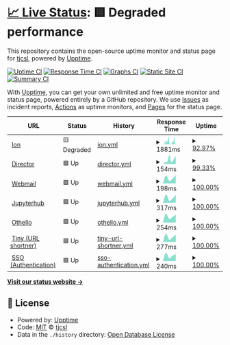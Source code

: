 # [📈 Live Status](https://status.tjhsst.edu): <!--live status--> **🟨 Degraded performance**

This repository contains the open-source uptime monitor and status page for [tjcsl](https://tjhsst.edu), powered by [Upptime](https://github.com/upptime/upptime).

[![Uptime CI](https://github.com/koj-co/upptime/workflows/Uptime%20CI/badge.svg)](https://github.com/koj-co/upptime/actions?query=workflow%3A%22Uptime+CI%22)
[![Response Time CI](https://github.com/koj-co/upptime/workflows/Response%20Time%20CI/badge.svg)](https://github.com/koj-co/upptime/actions?query=workflow%3A%22Response+Time+CI%22)
[![Graphs CI](https://github.com/koj-co/upptime/workflows/Graphs%20CI/badge.svg)](https://github.com/koj-co/upptime/actions?query=workflow%3A%22Graphs+CI%22)
[![Static Site CI](https://github.com/koj-co/upptime/workflows/Static%20Site%20CI/badge.svg)](https://github.com/koj-co/upptime/actions?query=workflow%3A%22Static+Site+CI%22)
[![Summary CI](https://github.com/koj-co/upptime/workflows/Summary%20CI/badge.svg)](https://github.com/koj-co/upptime/actions?query=workflow%3A%22Summary+CI%22)

With [Upptime](https://upptime.js.org), you can get your own unlimited and free uptime monitor and status page, powered entirely by a GitHub repository. We use [Issues](https://github.com/tjcsl/status/issues) as incident reports, [Actions](https://github.com/tjcsl/status/actions) as uptime monitors, and [Pages](https://status.tjhsst.edu) for the status page.

<!--start: status pages-->
<!-- This summary is generated by Upptime (https://github.com/upptime/upptime) -->
<!-- Do not edit this manually, your changes will be overwritten -->
<!-- prettier-ignore -->
| URL | Status | History | Response Time | Uptime |
| --- | ------ | ------- | ------------- | ------ |
| <img alt="" src="https://favicons.githubusercontent.com/ion.tjhsst.edu" height="13"> [Ion](https://ion.tjhsst.edu) | 🟨 Degraded | [ion.yml](https://github.com/tjcsl/status/commits/master/history/ion.yml) | <details><summary><img alt="Response time graph" src="./graphs/ion/response-time-week.png" height="20"> 1881ms</summary><br><a href="https://status.tjhsst.edu/history/ion"><img alt="Response time 1881" src="https://img.shields.io/endpoint?url=https%3A%2F%2Fraw.githubusercontent.com%2Ftjcsl%2Fstatus%2Fmaster%2Fapi%2Fion%2Fresponse-time.json"></a><br><a href="https://status.tjhsst.edu/history/ion"><img alt="24-hour response time 2142" src="https://img.shields.io/endpoint?url=https%3A%2F%2Fraw.githubusercontent.com%2Ftjcsl%2Fstatus%2Fmaster%2Fapi%2Fion%2Fresponse-time-day.json"></a><br><a href="https://status.tjhsst.edu/history/ion"><img alt="7-day response time 1881" src="https://img.shields.io/endpoint?url=https%3A%2F%2Fraw.githubusercontent.com%2Ftjcsl%2Fstatus%2Fmaster%2Fapi%2Fion%2Fresponse-time-week.json"></a><br><a href="https://status.tjhsst.edu/history/ion"><img alt="30-day response time 1881" src="https://img.shields.io/endpoint?url=https%3A%2F%2Fraw.githubusercontent.com%2Ftjcsl%2Fstatus%2Fmaster%2Fapi%2Fion%2Fresponse-time-month.json"></a><br><a href="https://status.tjhsst.edu/history/ion"><img alt="1-year response time 1881" src="https://img.shields.io/endpoint?url=https%3A%2F%2Fraw.githubusercontent.com%2Ftjcsl%2Fstatus%2Fmaster%2Fapi%2Fion%2Fresponse-time-year.json"></a></details> | <details><summary><a href="https://status.tjhsst.edu/history/ion">92.97%</a></summary><a href="https://status.tjhsst.edu/history/ion"><img alt="All-time uptime 92.97%" src="https://img.shields.io/endpoint?url=https%3A%2F%2Fraw.githubusercontent.com%2Ftjcsl%2Fstatus%2Fmaster%2Fapi%2Fion%2Fuptime.json"></a><br><a href="https://status.tjhsst.edu/history/ion"><img alt="24-hour uptime 92.59%" src="https://img.shields.io/endpoint?url=https%3A%2F%2Fraw.githubusercontent.com%2Ftjcsl%2Fstatus%2Fmaster%2Fapi%2Fion%2Fuptime-day.json"></a><br><a href="https://status.tjhsst.edu/history/ion"><img alt="7-day uptime 92.97%" src="https://img.shields.io/endpoint?url=https%3A%2F%2Fraw.githubusercontent.com%2Ftjcsl%2Fstatus%2Fmaster%2Fapi%2Fion%2Fuptime-week.json"></a><br><a href="https://status.tjhsst.edu/history/ion"><img alt="30-day uptime 92.97%" src="https://img.shields.io/endpoint?url=https%3A%2F%2Fraw.githubusercontent.com%2Ftjcsl%2Fstatus%2Fmaster%2Fapi%2Fion%2Fuptime-month.json"></a><br><a href="https://status.tjhsst.edu/history/ion"><img alt="1-year uptime 92.97%" src="https://img.shields.io/endpoint?url=https%3A%2F%2Fraw.githubusercontent.com%2Ftjcsl%2Fstatus%2Fmaster%2Fapi%2Fion%2Fuptime-year.json"></a></details>
| <img alt="" src="https://favicons.githubusercontent.com/director.tjhsst.edu" height="13"> [Director](https://director.tjhsst.edu) | 🟩 Up | [director.yml](https://github.com/tjcsl/status/commits/master/history/director.yml) | <details><summary><img alt="Response time graph" src="./graphs/director/response-time-week.png" height="20"> 154ms</summary><br><a href="https://status.tjhsst.edu/history/director"><img alt="Response time 154" src="https://img.shields.io/endpoint?url=https%3A%2F%2Fraw.githubusercontent.com%2Ftjcsl%2Fstatus%2Fmaster%2Fapi%2Fdirector%2Fresponse-time.json"></a><br><a href="https://status.tjhsst.edu/history/director"><img alt="24-hour response time 221" src="https://img.shields.io/endpoint?url=https%3A%2F%2Fraw.githubusercontent.com%2Ftjcsl%2Fstatus%2Fmaster%2Fapi%2Fdirector%2Fresponse-time-day.json"></a><br><a href="https://status.tjhsst.edu/history/director"><img alt="7-day response time 154" src="https://img.shields.io/endpoint?url=https%3A%2F%2Fraw.githubusercontent.com%2Ftjcsl%2Fstatus%2Fmaster%2Fapi%2Fdirector%2Fresponse-time-week.json"></a><br><a href="https://status.tjhsst.edu/history/director"><img alt="30-day response time 154" src="https://img.shields.io/endpoint?url=https%3A%2F%2Fraw.githubusercontent.com%2Ftjcsl%2Fstatus%2Fmaster%2Fapi%2Fdirector%2Fresponse-time-month.json"></a><br><a href="https://status.tjhsst.edu/history/director"><img alt="1-year response time 154" src="https://img.shields.io/endpoint?url=https%3A%2F%2Fraw.githubusercontent.com%2Ftjcsl%2Fstatus%2Fmaster%2Fapi%2Fdirector%2Fresponse-time-year.json"></a></details> | <details><summary><a href="https://status.tjhsst.edu/history/director">99.33%</a></summary><a href="https://status.tjhsst.edu/history/director"><img alt="All-time uptime 99.33%" src="https://img.shields.io/endpoint?url=https%3A%2F%2Fraw.githubusercontent.com%2Ftjcsl%2Fstatus%2Fmaster%2Fapi%2Fdirector%2Fuptime.json"></a><br><a href="https://status.tjhsst.edu/history/director"><img alt="24-hour uptime 100.00%" src="https://img.shields.io/endpoint?url=https%3A%2F%2Fraw.githubusercontent.com%2Ftjcsl%2Fstatus%2Fmaster%2Fapi%2Fdirector%2Fuptime-day.json"></a><br><a href="https://status.tjhsst.edu/history/director"><img alt="7-day uptime 99.33%" src="https://img.shields.io/endpoint?url=https%3A%2F%2Fraw.githubusercontent.com%2Ftjcsl%2Fstatus%2Fmaster%2Fapi%2Fdirector%2Fuptime-week.json"></a><br><a href="https://status.tjhsst.edu/history/director"><img alt="30-day uptime 99.33%" src="https://img.shields.io/endpoint?url=https%3A%2F%2Fraw.githubusercontent.com%2Ftjcsl%2Fstatus%2Fmaster%2Fapi%2Fdirector%2Fuptime-month.json"></a><br><a href="https://status.tjhsst.edu/history/director"><img alt="1-year uptime 99.33%" src="https://img.shields.io/endpoint?url=https%3A%2F%2Fraw.githubusercontent.com%2Ftjcsl%2Fstatus%2Fmaster%2Fapi%2Fdirector%2Fuptime-year.json"></a></details>
| <img alt="" src="https://favicons.githubusercontent.com/webmail.tjhsst.edu" height="13"> [Webmail](https://webmail.tjhsst.edu) | 🟩 Up | [webmail.yml](https://github.com/tjcsl/status/commits/master/history/webmail.yml) | <details><summary><img alt="Response time graph" src="./graphs/webmail/response-time-week.png" height="20"> 198ms</summary><br><a href="https://status.tjhsst.edu/history/webmail"><img alt="Response time 198" src="https://img.shields.io/endpoint?url=https%3A%2F%2Fraw.githubusercontent.com%2Ftjcsl%2Fstatus%2Fmaster%2Fapi%2Fwebmail%2Fresponse-time.json"></a><br><a href="https://status.tjhsst.edu/history/webmail"><img alt="24-hour response time 221" src="https://img.shields.io/endpoint?url=https%3A%2F%2Fraw.githubusercontent.com%2Ftjcsl%2Fstatus%2Fmaster%2Fapi%2Fwebmail%2Fresponse-time-day.json"></a><br><a href="https://status.tjhsst.edu/history/webmail"><img alt="7-day response time 198" src="https://img.shields.io/endpoint?url=https%3A%2F%2Fraw.githubusercontent.com%2Ftjcsl%2Fstatus%2Fmaster%2Fapi%2Fwebmail%2Fresponse-time-week.json"></a><br><a href="https://status.tjhsst.edu/history/webmail"><img alt="30-day response time 198" src="https://img.shields.io/endpoint?url=https%3A%2F%2Fraw.githubusercontent.com%2Ftjcsl%2Fstatus%2Fmaster%2Fapi%2Fwebmail%2Fresponse-time-month.json"></a><br><a href="https://status.tjhsst.edu/history/webmail"><img alt="1-year response time 198" src="https://img.shields.io/endpoint?url=https%3A%2F%2Fraw.githubusercontent.com%2Ftjcsl%2Fstatus%2Fmaster%2Fapi%2Fwebmail%2Fresponse-time-year.json"></a></details> | <details><summary><a href="https://status.tjhsst.edu/history/webmail">100.00%</a></summary><a href="https://status.tjhsst.edu/history/webmail"><img alt="All-time uptime 100.00%" src="https://img.shields.io/endpoint?url=https%3A%2F%2Fraw.githubusercontent.com%2Ftjcsl%2Fstatus%2Fmaster%2Fapi%2Fwebmail%2Fuptime.json"></a><br><a href="https://status.tjhsst.edu/history/webmail"><img alt="24-hour uptime 100.00%" src="https://img.shields.io/endpoint?url=https%3A%2F%2Fraw.githubusercontent.com%2Ftjcsl%2Fstatus%2Fmaster%2Fapi%2Fwebmail%2Fuptime-day.json"></a><br><a href="https://status.tjhsst.edu/history/webmail"><img alt="7-day uptime 100.00%" src="https://img.shields.io/endpoint?url=https%3A%2F%2Fraw.githubusercontent.com%2Ftjcsl%2Fstatus%2Fmaster%2Fapi%2Fwebmail%2Fuptime-week.json"></a><br><a href="https://status.tjhsst.edu/history/webmail"><img alt="30-day uptime 100.00%" src="https://img.shields.io/endpoint?url=https%3A%2F%2Fraw.githubusercontent.com%2Ftjcsl%2Fstatus%2Fmaster%2Fapi%2Fwebmail%2Fuptime-month.json"></a><br><a href="https://status.tjhsst.edu/history/webmail"><img alt="1-year uptime 100.00%" src="https://img.shields.io/endpoint?url=https%3A%2F%2Fraw.githubusercontent.com%2Ftjcsl%2Fstatus%2Fmaster%2Fapi%2Fwebmail%2Fuptime-year.json"></a></details>
| <img alt="" src="https://favicons.githubusercontent.com/jupyterhub.tjhsst.edu" height="13"> [Jupyterhub](https://jupyterhub.tjhsst.edu) | 🟩 Up | [jupyterhub.yml](https://github.com/tjcsl/status/commits/master/history/jupyterhub.yml) | <details><summary><img alt="Response time graph" src="./graphs/jupyterhub/response-time-week.png" height="20"> 317ms</summary><br><a href="https://status.tjhsst.edu/history/jupyterhub"><img alt="Response time 317" src="https://img.shields.io/endpoint?url=https%3A%2F%2Fraw.githubusercontent.com%2Ftjcsl%2Fstatus%2Fmaster%2Fapi%2Fjupyterhub%2Fresponse-time.json"></a><br><a href="https://status.tjhsst.edu/history/jupyterhub"><img alt="24-hour response time 345" src="https://img.shields.io/endpoint?url=https%3A%2F%2Fraw.githubusercontent.com%2Ftjcsl%2Fstatus%2Fmaster%2Fapi%2Fjupyterhub%2Fresponse-time-day.json"></a><br><a href="https://status.tjhsst.edu/history/jupyterhub"><img alt="7-day response time 317" src="https://img.shields.io/endpoint?url=https%3A%2F%2Fraw.githubusercontent.com%2Ftjcsl%2Fstatus%2Fmaster%2Fapi%2Fjupyterhub%2Fresponse-time-week.json"></a><br><a href="https://status.tjhsst.edu/history/jupyterhub"><img alt="30-day response time 317" src="https://img.shields.io/endpoint?url=https%3A%2F%2Fraw.githubusercontent.com%2Ftjcsl%2Fstatus%2Fmaster%2Fapi%2Fjupyterhub%2Fresponse-time-month.json"></a><br><a href="https://status.tjhsst.edu/history/jupyterhub"><img alt="1-year response time 317" src="https://img.shields.io/endpoint?url=https%3A%2F%2Fraw.githubusercontent.com%2Ftjcsl%2Fstatus%2Fmaster%2Fapi%2Fjupyterhub%2Fresponse-time-year.json"></a></details> | <details><summary><a href="https://status.tjhsst.edu/history/jupyterhub">100.00%</a></summary><a href="https://status.tjhsst.edu/history/jupyterhub"><img alt="All-time uptime 100.00%" src="https://img.shields.io/endpoint?url=https%3A%2F%2Fraw.githubusercontent.com%2Ftjcsl%2Fstatus%2Fmaster%2Fapi%2Fjupyterhub%2Fuptime.json"></a><br><a href="https://status.tjhsst.edu/history/jupyterhub"><img alt="24-hour uptime 100.00%" src="https://img.shields.io/endpoint?url=https%3A%2F%2Fraw.githubusercontent.com%2Ftjcsl%2Fstatus%2Fmaster%2Fapi%2Fjupyterhub%2Fuptime-day.json"></a><br><a href="https://status.tjhsst.edu/history/jupyterhub"><img alt="7-day uptime 100.00%" src="https://img.shields.io/endpoint?url=https%3A%2F%2Fraw.githubusercontent.com%2Ftjcsl%2Fstatus%2Fmaster%2Fapi%2Fjupyterhub%2Fuptime-week.json"></a><br><a href="https://status.tjhsst.edu/history/jupyterhub"><img alt="30-day uptime 100.00%" src="https://img.shields.io/endpoint?url=https%3A%2F%2Fraw.githubusercontent.com%2Ftjcsl%2Fstatus%2Fmaster%2Fapi%2Fjupyterhub%2Fuptime-month.json"></a><br><a href="https://status.tjhsst.edu/history/jupyterhub"><img alt="1-year uptime 100.00%" src="https://img.shields.io/endpoint?url=https%3A%2F%2Fraw.githubusercontent.com%2Ftjcsl%2Fstatus%2Fmaster%2Fapi%2Fjupyterhub%2Fuptime-year.json"></a></details>
| <img alt="" src="https://favicons.githubusercontent.com/othello.tjhsst.edu" height="13"> [Othello](https://othello.tjhsst.edu) | 🟩 Up | [othello.yml](https://github.com/tjcsl/status/commits/master/history/othello.yml) | <details><summary><img alt="Response time graph" src="./graphs/othello/response-time-week.png" height="20"> 254ms</summary><br><a href="https://status.tjhsst.edu/history/othello"><img alt="Response time 254" src="https://img.shields.io/endpoint?url=https%3A%2F%2Fraw.githubusercontent.com%2Ftjcsl%2Fstatus%2Fmaster%2Fapi%2Fothello%2Fresponse-time.json"></a><br><a href="https://status.tjhsst.edu/history/othello"><img alt="24-hour response time 266" src="https://img.shields.io/endpoint?url=https%3A%2F%2Fraw.githubusercontent.com%2Ftjcsl%2Fstatus%2Fmaster%2Fapi%2Fothello%2Fresponse-time-day.json"></a><br><a href="https://status.tjhsst.edu/history/othello"><img alt="7-day response time 254" src="https://img.shields.io/endpoint?url=https%3A%2F%2Fraw.githubusercontent.com%2Ftjcsl%2Fstatus%2Fmaster%2Fapi%2Fothello%2Fresponse-time-week.json"></a><br><a href="https://status.tjhsst.edu/history/othello"><img alt="30-day response time 254" src="https://img.shields.io/endpoint?url=https%3A%2F%2Fraw.githubusercontent.com%2Ftjcsl%2Fstatus%2Fmaster%2Fapi%2Fothello%2Fresponse-time-month.json"></a><br><a href="https://status.tjhsst.edu/history/othello"><img alt="1-year response time 254" src="https://img.shields.io/endpoint?url=https%3A%2F%2Fraw.githubusercontent.com%2Ftjcsl%2Fstatus%2Fmaster%2Fapi%2Fothello%2Fresponse-time-year.json"></a></details> | <details><summary><a href="https://status.tjhsst.edu/history/othello">100.00%</a></summary><a href="https://status.tjhsst.edu/history/othello"><img alt="All-time uptime 100.00%" src="https://img.shields.io/endpoint?url=https%3A%2F%2Fraw.githubusercontent.com%2Ftjcsl%2Fstatus%2Fmaster%2Fapi%2Fothello%2Fuptime.json"></a><br><a href="https://status.tjhsst.edu/history/othello"><img alt="24-hour uptime 100.00%" src="https://img.shields.io/endpoint?url=https%3A%2F%2Fraw.githubusercontent.com%2Ftjcsl%2Fstatus%2Fmaster%2Fapi%2Fothello%2Fuptime-day.json"></a><br><a href="https://status.tjhsst.edu/history/othello"><img alt="7-day uptime 100.00%" src="https://img.shields.io/endpoint?url=https%3A%2F%2Fraw.githubusercontent.com%2Ftjcsl%2Fstatus%2Fmaster%2Fapi%2Fothello%2Fuptime-week.json"></a><br><a href="https://status.tjhsst.edu/history/othello"><img alt="30-day uptime 100.00%" src="https://img.shields.io/endpoint?url=https%3A%2F%2Fraw.githubusercontent.com%2Ftjcsl%2Fstatus%2Fmaster%2Fapi%2Fothello%2Fuptime-month.json"></a><br><a href="https://status.tjhsst.edu/history/othello"><img alt="1-year uptime 100.00%" src="https://img.shields.io/endpoint?url=https%3A%2F%2Fraw.githubusercontent.com%2Ftjcsl%2Fstatus%2Fmaster%2Fapi%2Fothello%2Fuptime-year.json"></a></details>
| <img alt="" src="https://favicons.githubusercontent.com/tiny.tjhsst.edu" height="13"> [Tiny (URL shortner)](https://tiny.tjhsst.edu) | 🟩 Up | [tiny-url-shortner.yml](https://github.com/tjcsl/status/commits/master/history/tiny-url-shortner.yml) | <details><summary><img alt="Response time graph" src="./graphs/tiny-url-shortner/response-time-week.png" height="20"> 277ms</summary><br><a href="https://status.tjhsst.edu/history/tiny-url-shortner"><img alt="Response time 277" src="https://img.shields.io/endpoint?url=https%3A%2F%2Fraw.githubusercontent.com%2Ftjcsl%2Fstatus%2Fmaster%2Fapi%2Ftiny-url-shortner%2Fresponse-time.json"></a><br><a href="https://status.tjhsst.edu/history/tiny-url-shortner"><img alt="24-hour response time 298" src="https://img.shields.io/endpoint?url=https%3A%2F%2Fraw.githubusercontent.com%2Ftjcsl%2Fstatus%2Fmaster%2Fapi%2Ftiny-url-shortner%2Fresponse-time-day.json"></a><br><a href="https://status.tjhsst.edu/history/tiny-url-shortner"><img alt="7-day response time 277" src="https://img.shields.io/endpoint?url=https%3A%2F%2Fraw.githubusercontent.com%2Ftjcsl%2Fstatus%2Fmaster%2Fapi%2Ftiny-url-shortner%2Fresponse-time-week.json"></a><br><a href="https://status.tjhsst.edu/history/tiny-url-shortner"><img alt="30-day response time 277" src="https://img.shields.io/endpoint?url=https%3A%2F%2Fraw.githubusercontent.com%2Ftjcsl%2Fstatus%2Fmaster%2Fapi%2Ftiny-url-shortner%2Fresponse-time-month.json"></a><br><a href="https://status.tjhsst.edu/history/tiny-url-shortner"><img alt="1-year response time 277" src="https://img.shields.io/endpoint?url=https%3A%2F%2Fraw.githubusercontent.com%2Ftjcsl%2Fstatus%2Fmaster%2Fapi%2Ftiny-url-shortner%2Fresponse-time-year.json"></a></details> | <details><summary><a href="https://status.tjhsst.edu/history/tiny-url-shortner">100.00%</a></summary><a href="https://status.tjhsst.edu/history/tiny-url-shortner"><img alt="All-time uptime 100.00%" src="https://img.shields.io/endpoint?url=https%3A%2F%2Fraw.githubusercontent.com%2Ftjcsl%2Fstatus%2Fmaster%2Fapi%2Ftiny-url-shortner%2Fuptime.json"></a><br><a href="https://status.tjhsst.edu/history/tiny-url-shortner"><img alt="24-hour uptime 100.00%" src="https://img.shields.io/endpoint?url=https%3A%2F%2Fraw.githubusercontent.com%2Ftjcsl%2Fstatus%2Fmaster%2Fapi%2Ftiny-url-shortner%2Fuptime-day.json"></a><br><a href="https://status.tjhsst.edu/history/tiny-url-shortner"><img alt="7-day uptime 100.00%" src="https://img.shields.io/endpoint?url=https%3A%2F%2Fraw.githubusercontent.com%2Ftjcsl%2Fstatus%2Fmaster%2Fapi%2Ftiny-url-shortner%2Fuptime-week.json"></a><br><a href="https://status.tjhsst.edu/history/tiny-url-shortner"><img alt="30-day uptime 100.00%" src="https://img.shields.io/endpoint?url=https%3A%2F%2Fraw.githubusercontent.com%2Ftjcsl%2Fstatus%2Fmaster%2Fapi%2Ftiny-url-shortner%2Fuptime-month.json"></a><br><a href="https://status.tjhsst.edu/history/tiny-url-shortner"><img alt="1-year uptime 100.00%" src="https://img.shields.io/endpoint?url=https%3A%2F%2Fraw.githubusercontent.com%2Ftjcsl%2Fstatus%2Fmaster%2Fapi%2Ftiny-url-shortner%2Fuptime-year.json"></a></details>
| <img alt="" src="https://favicons.githubusercontent.com/sso.tjhsst.edu" height="13"> [SSO (Authentication)](https://sso.tjhsst.edu) | 🟩 Up | [sso-authentication.yml](https://github.com/tjcsl/status/commits/master/history/sso-authentication.yml) | <details><summary><img alt="Response time graph" src="./graphs/sso-authentication/response-time-week.png" height="20"> 240ms</summary><br><a href="https://status.tjhsst.edu/history/sso-authentication"><img alt="Response time 240" src="https://img.shields.io/endpoint?url=https%3A%2F%2Fraw.githubusercontent.com%2Ftjcsl%2Fstatus%2Fmaster%2Fapi%2Fsso-authentication%2Fresponse-time.json"></a><br><a href="https://status.tjhsst.edu/history/sso-authentication"><img alt="24-hour response time 252" src="https://img.shields.io/endpoint?url=https%3A%2F%2Fraw.githubusercontent.com%2Ftjcsl%2Fstatus%2Fmaster%2Fapi%2Fsso-authentication%2Fresponse-time-day.json"></a><br><a href="https://status.tjhsst.edu/history/sso-authentication"><img alt="7-day response time 240" src="https://img.shields.io/endpoint?url=https%3A%2F%2Fraw.githubusercontent.com%2Ftjcsl%2Fstatus%2Fmaster%2Fapi%2Fsso-authentication%2Fresponse-time-week.json"></a><br><a href="https://status.tjhsst.edu/history/sso-authentication"><img alt="30-day response time 240" src="https://img.shields.io/endpoint?url=https%3A%2F%2Fraw.githubusercontent.com%2Ftjcsl%2Fstatus%2Fmaster%2Fapi%2Fsso-authentication%2Fresponse-time-month.json"></a><br><a href="https://status.tjhsst.edu/history/sso-authentication"><img alt="1-year response time 240" src="https://img.shields.io/endpoint?url=https%3A%2F%2Fraw.githubusercontent.com%2Ftjcsl%2Fstatus%2Fmaster%2Fapi%2Fsso-authentication%2Fresponse-time-year.json"></a></details> | <details><summary><a href="https://status.tjhsst.edu/history/sso-authentication">100.00%</a></summary><a href="https://status.tjhsst.edu/history/sso-authentication"><img alt="All-time uptime 100.00%" src="https://img.shields.io/endpoint?url=https%3A%2F%2Fraw.githubusercontent.com%2Ftjcsl%2Fstatus%2Fmaster%2Fapi%2Fsso-authentication%2Fuptime.json"></a><br><a href="https://status.tjhsst.edu/history/sso-authentication"><img alt="24-hour uptime 100.00%" src="https://img.shields.io/endpoint?url=https%3A%2F%2Fraw.githubusercontent.com%2Ftjcsl%2Fstatus%2Fmaster%2Fapi%2Fsso-authentication%2Fuptime-day.json"></a><br><a href="https://status.tjhsst.edu/history/sso-authentication"><img alt="7-day uptime 100.00%" src="https://img.shields.io/endpoint?url=https%3A%2F%2Fraw.githubusercontent.com%2Ftjcsl%2Fstatus%2Fmaster%2Fapi%2Fsso-authentication%2Fuptime-week.json"></a><br><a href="https://status.tjhsst.edu/history/sso-authentication"><img alt="30-day uptime 100.00%" src="https://img.shields.io/endpoint?url=https%3A%2F%2Fraw.githubusercontent.com%2Ftjcsl%2Fstatus%2Fmaster%2Fapi%2Fsso-authentication%2Fuptime-month.json"></a><br><a href="https://status.tjhsst.edu/history/sso-authentication"><img alt="1-year uptime 100.00%" src="https://img.shields.io/endpoint?url=https%3A%2F%2Fraw.githubusercontent.com%2Ftjcsl%2Fstatus%2Fmaster%2Fapi%2Fsso-authentication%2Fuptime-year.json"></a></details>

<!--end: status pages-->

[**Visit our status website →**](https://status.tjhsst.edu)

## 📄 License

- Powered by: [Upptime](https://github.com/upptime/upptime)
- Code: [MIT](./LICENSE) © [tjcsl](https://tjhsst.edu)
- Data in the `./history` directory: [Open Database License](https://opendatacommons.org/licenses/odbl/1-0/)

